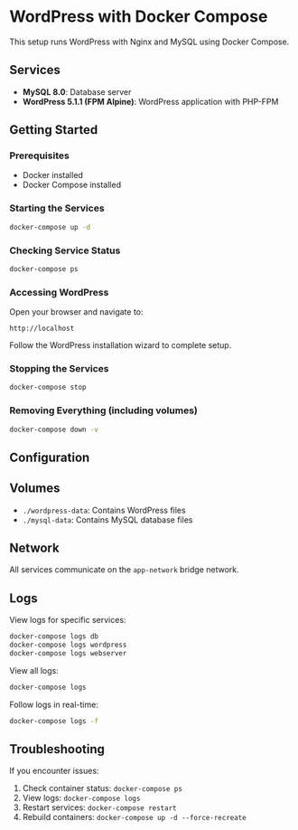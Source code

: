 # WordPress with Docker Compose

This setup runs WordPress with Nginx and MySQL using Docker Compose.

## Services

- **MySQL 8.0**: Database server
- **WordPress 5.1.1 (FPM Alpine)**: WordPress application with PHP-FPM

## Getting Started

### Prerequisites

- Docker installed
- Docker Compose installed

### Starting the Services

```bash
docker-compose up -d
```

### Checking Service Status

```bash
docker-compose ps
```

### Accessing WordPress

Open your browser and navigate to:

```
http://localhost
```

Follow the WordPress installation wizard to complete setup.

### Stopping the Services

```bash
docker-compose stop
```

### Removing Everything (including volumes)

```bash
docker-compose down -v
```

## Configuration

## Volumes

- `./wordpress-data`: Contains WordPress files
- `./mysql-data`: Contains MySQL database files

## Network

All services communicate on the `app-network` bridge network.

## Logs

View logs for specific services:

```bash
docker-compose logs db
docker-compose logs wordpress
docker-compose logs webserver
```

View all logs:

```bash
docker-compose logs
```

Follow logs in real-time:

```bash
docker-compose logs -f
```

## Troubleshooting

If you encounter issues:

1. Check container status: `docker-compose ps`
2. View logs: `docker-compose logs`
3. Restart services: `docker-compose restart`
4. Rebuild containers: `docker-compose up -d --force-recreate`
